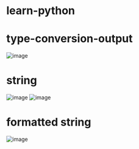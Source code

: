 # learn-python


# type-conversion-output
![image](https://user-images.githubusercontent.com/63460855/173419290-c141c692-65ab-446f-8cb2-f83aecce6883.png)

# string
![image](https://user-images.githubusercontent.com/63460855/173424636-e4cbc118-f518-42e3-be1c-03de1a99024e.png)
![image](https://user-images.githubusercontent.com/63460855/173427657-534e9116-b54a-452e-a899-b2f90abdb4ef.png)

# formatted string
![image](https://user-images.githubusercontent.com/63460855/173562347-cac7d887-4ad5-4944-9862-7ef1bf9a646a.png)
